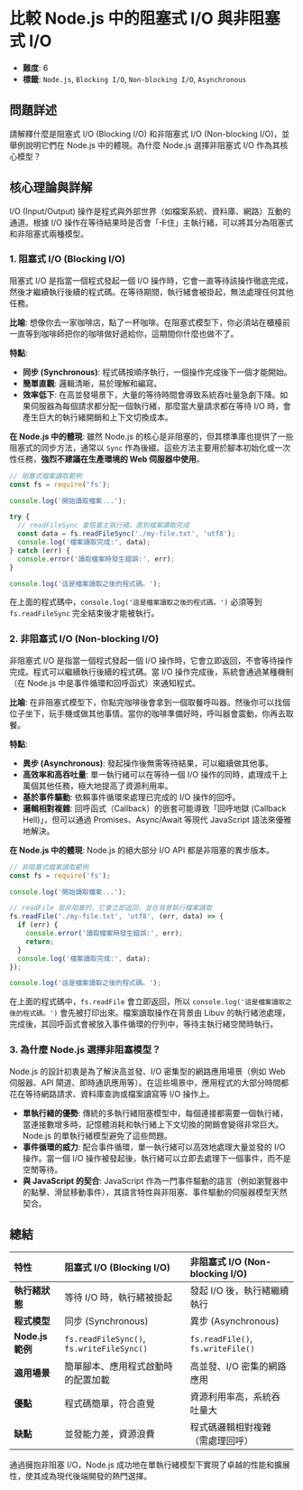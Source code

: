 # 比較 Node.js 中的阻塞式 I/O 與非阻塞式 I/O

- **難度**: 6
- **標籤**: `Node.js`, `Blocking I/O`, `Non-blocking I/O`, `Asynchronous`

## 問題詳述

請解釋什麼是阻塞式 I/O (Blocking I/O) 和非阻塞式 I/O (Non-blocking I/O)，並舉例說明它們在 Node.js 中的體現。為什麼 Node.js 選擇非阻塞式 I/O 作為其核心模型？

## 核心理論與詳解

I/O (Input/Output) 操作是程式與外部世界（如檔案系統、資料庫、網路）互動的通道。根據 I/O 操作在等待結果時是否會「卡住」主執行緒，可以將其分為阻塞式和非阻塞式兩種模型。

### 1. 阻塞式 I/O (Blocking I/O)

阻塞式 I/O 是指當一個程式發起一個 I/O 操作時，它會一直等待該操作徹底完成，然後才繼續執行後續的程式碼。在等待期間，執行緒會被掛起，無法處理任何其他任務。

**比喻**:
想像你去一家咖啡店，點了一杯咖啡。在阻塞式模型下，你必須站在櫃檯前一直等到咖啡師把你的咖啡做好遞給你，這期間你什麼也做不了。

**特點**:

- **同步 (Synchronous)**: 程式碼按順序執行，一個操作完成後下一個才能開始。
- **簡單直觀**: 邏輯清晰，易於理解和編寫。
- **效率低下**: 在高並發場景下，大量的等待時間會導致系統吞吐量急劇下降。如果伺服器為每個請求都分配一個執行緒，那麼當大量請求都在等待 I/O 時，會產生巨大的執行緒開銷和上下文切換成本。

**在 Node.js 中的體現**:
雖然 Node.js 的核心是非阻塞的，但其標準庫也提供了一些阻塞式的同步方法，通常以 `Sync` 作為後綴。這些方法主要用於腳本初始化或一次性任務，**強烈不建議在生產環境的 Web 伺服器中使用**。

```javascript
// 阻塞式檔案讀取範例
const fs = require('fs');

console.log('開始讀取檔案...');

try {
  // readFileSync 會阻塞主執行緒，直到檔案讀取完成
  const data = fs.readFileSync('./my-file.txt', 'utf8');
  console.log('檔案讀取完成:', data);
} catch (err) {
  console.error('讀取檔案時發生錯誤:', err);
}

console.log('這是檔案讀取之後的程式碼。');
```

在上面的程式碼中，`console.log('這是檔案讀取之後的程式碼。')` 必須等到 `fs.readFileSync` 完全結束後才能被執行。

### 2. 非阻塞式 I/O (Non-blocking I/O)

非阻塞式 I/O 是指當一個程式發起一個 I/O 操作時，它會立即返回，不會等待操作完成。程式可以繼續執行後續的程式碼。當 I/O 操作完成後，系統會通過某種機制（在 Node.js 中是事件循環和回呼函式）來通知程式。

**比喻**:
在非阻塞式模型下，你點完咖啡後會拿到一個取餐呼叫器。然後你可以找個位子坐下，玩手機或做其他事情。當你的咖啡準備好時，呼叫器會震動，你再去取餐。

**特點**:

- **異步 (Asynchronous)**: 發起操作後無需等待結果，可以繼續做其他事。
- **高效率和高吞吐量**: 單一執行緒可以在等待一個 I/O 操作的同時，處理成千上萬個其他任務，極大地提高了資源利用率。
- **基於事件驅動**: 依賴事件循環來處理已完成的 I/O 操作的回呼。
- **邏輯相對複雜**: 回呼函式（Callback）的嵌套可能導致「回呼地獄 (Callback Hell)」，但可以通過 Promises、Async/Await 等現代 JavaScript 語法來優雅地解決。

**在 Node.js 中的體現**:
Node.js 的絕大部分 I/O API 都是非阻塞的異步版本。

```javascript
// 非阻塞式檔案讀取範例
const fs = require('fs');

console.log('開始讀取檔案...');

// readFile 是非阻塞的，它會立即返回，並在背景執行檔案讀取
fs.readFile('./my-file.txt', 'utf8', (err, data) => {
  if (err) {
    console.error('讀取檔案時發生錯誤:', err);
    return;
  }
  console.log('檔案讀取完成:', data);
});

console.log('這是檔案讀取之後的程式碼。');
```

在上面的程式碼中，`fs.readFile` 會立即返回，所以 `console.log('這是檔案讀取之後的程式碼。')` 會先被打印出來。檔案讀取操作在背景由 Libuv 的執行緒池處理，完成後，其回呼函式會被放入事件循環的佇列中，等待主執行緒空閒時執行。

### 3. 為什麼 Node.js 選擇非阻塞模型？

Node.js 的設計初衷是為了解決高並發、I/O 密集型的網路應用場景（例如 Web 伺服器、API 閘道、即時通訊應用等）。在這些場景中，應用程式的大部分時間都花在等待網路請求、資料庫查詢或檔案讀寫等 I/O 操作上。

- **單執行緒的優勢**: 傳統的多執行緒阻塞模型中，每個連接都需要一個執行緒，當連接數增多時，記憶體消耗和執行緒上下文切換的開銷會變得非常巨大。Node.js 的單執行緒模型避免了這些問題。
- **事件循環的威力**: 配合事件循環，單一執行緒可以高效地處理大量並發的 I/O 操作。當一個 I/O 操作被發起後，執行緒可以立即去處理下一個事件，而不是空閒等待。
- **與 JavaScript 的契合**: JavaScript 作為一門事件驅動的語言（例如瀏覽器中的點擊、滑鼠移動事件），其語言特性與非阻塞、事件驅動的伺服器模型天然契合。

## 總結

| 特性 | 阻塞式 I/O (Blocking I/O) | 非阻塞式 I/O (Non-blocking I/O) |
| :--- | :--- | :--- |
| **執行緒狀態** | 等待 I/O 時，執行緒被掛起 | 發起 I/O 後，執行緒繼續執行 |
| **程式模型** | 同步 (Synchronous) | 異步 (Asynchronous) |
| **Node.js 範例** | `fs.readFileSync()`, `fs.writeFileSync()` | `fs.readFile()`, `fs.writeFile()` |
| **適用場景** | 簡單腳本、應用程式啟動時的配置加載 | 高並發、I/O 密集的網路應用 |
| **優點** | 程式碼簡單，符合直覺 | 資源利用率高，系統吞吐量大 |
| **缺點** | 並發能力差，資源浪費 | 程式碼邏輯相對複雜（需處理回呼） |

通過擁抱非阻塞 I/O，Node.js 成功地在單執行緒模型下實現了卓越的性能和擴展性，使其成為現代後端開發的熱門選擇。
